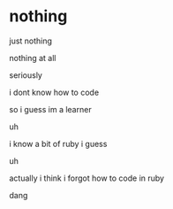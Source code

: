 # nothing


just nothing


nothing at all

seriously



i dont know how to code


so i guess im a learner

uh






i know a bit of ruby i guess


uh

actually
i think i forgot how to code in ruby


dang
